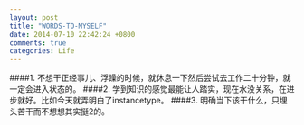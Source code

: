 ```yaml
---
layout: post
title: "WORDS-TO-MYSELF"
date: 2014-07-10 22:42:24 +0800
comments: true
categories: Life
---
```

####1. 不想干正经事儿、浮躁的时候，就休息一下然后尝试去工作二十分钟，就一定会进入状态的。
####2. 学到知识的感觉最能让人踏实，现在水没关系，在进步就好。比如今天就弄明白了instancetype。
####3. 明确当下该干什么，只埋头苦干而不想想其实挺2的。